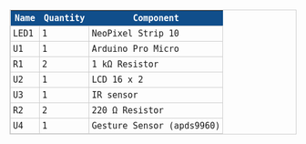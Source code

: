 <style type="text/css">
	table.tableizer-table {
		font-size: 15px;
		border: 1px solid #CCC; 
		font-family: Lucida Console, Monaco, monospace;
	} 
	.tableizer-table td {
		padding: 4px;
		margin: 3px;
		border: 1px solid #CCC;
	}
	.tableizer-table th {
		background-color: #104E8B; 
		color: #FFF;
		font-weight: bold;
	}
</style>
<table class="tableizer-table">
<thead><tr class="tableizer-firstrow"><th>Name</th><th>Quantity</th><th>Component</th></tr></thead><tbody>
 <tr><td>LED1</td><td>1</td><td> NeoPixel Strip 10</td></tr>
 <tr><td>U1</td><td>1</td><td> Arduino Pro Micro</td></tr>
 <tr><td>R1</td><td>2</td><td>1 kΩ Resistor</td></tr>
 <tr><td>U2</td><td>1</td><td> LCD 16 x 2 </td></tr>
 <tr><td>U3</td><td>1</td><td> IR sensor</td></tr>
 <tr><td>R2</td><td>2</td><td>220 Ω Resistor</td></tr>
 <tr><td>U4</td><td>1</td><td>Gesture Sensor (apds9960)</td></tr>
</tbody></table>